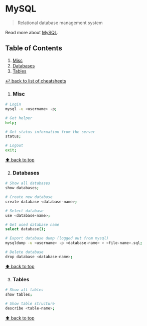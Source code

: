 # MySQL
> Relational database management system

Read more about [MySQL](https://www.mysql.com/).

## Table of Contents

1. [Misc](#misc)
1. [Databases](#databases)
1. [Tables](#tables)

[↩ back to list of cheatsheets](README.md#list-of-cheatsheets)

1. ### Misc

```bash
# Login
mysql -u <username> -p;

# Get helper
help;

# Get status information from the server
status;

# Logout
exit;
```

[⬆ back to top](#table-of-contents)

2. ### Databases

```bash
# Show all databases
show databases;

# Create new database
create database <database-name>;

# Select database
use <database-name>;

# Get used database name
select database();

# Export database dump (logged out from mysql)
mysqldump -u <username> -p <database-name> > <file-name>.sql;

# Delete database
drop database <database-name>;
```

[⬆ back to top](#table-of-contents)

3. ### Tables

```bash
# Show all tables
show tables;

# Show table structure
describe <table-name>;
```

[⬆ back to top](#table-of-contents)